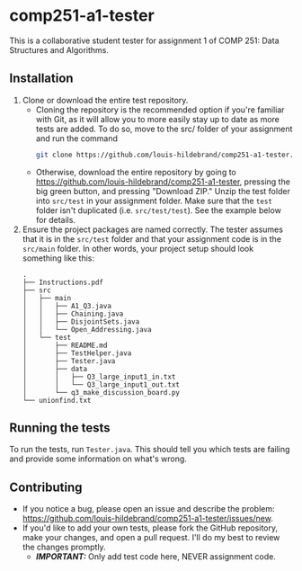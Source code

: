# comp251-a1-tester
This is a collaborative student tester for assignment 1 of COMP 251: Data Structures and Algorithms.

## Installation
1. Clone or download the entire test repository.
	- Cloning the repository is the recommended option if you're familiar with Git, as it will allow you to more easily stay up to date as more tests are added. To do so, move to the src/ folder of your assignment and run the command
        ```sh
        git clone https://github.com/louis-hildebrand/comp251-a1-tester.git test
        ```
	- Otherwise, download the entire repository by going to https://github.com/louis-hildebrand/comp251-a1-tester, pressing the big green button, and pressing "Download ZIP." Unzip the test folder into `src/test` in your assignment folder. Make sure that the `test` folder isn't duplicated (i.e. `src/test/test`). See the example below for details.
2. Ensure the project packages are named correctly. The tester assumes that it is in the `src/test` folder and that your assignment code is in the `src/main` folder. In other words, your project setup should look something like this:
    ```
    .
    ├── Instructions.pdf
    ├── src
    │   ├── main
    │   │   ├── A1_Q3.java
    │   │   ├── Chaining.java
    │   │   ├── DisjointSets.java
    │   │   └── Open_Addressing.java
    │   └── test
    │       ├── README.md
    │       ├── TestHelper.java
    │       ├── Tester.java
    │       ├── data
    │       │   ├── Q3_large_input1_in.txt
    │       │   └── Q3_large_input1_out.txt
    │       └── q3_make_discussion_board.py
    └── unionfind.txt
    ```

## Running the tests
To run the tests, run `Tester.java`. This should tell you which tests are failing and provide some information on what's wrong.

## Contributing
- If you notice a bug, please open an issue and describe the problem: https://github.com/louis-hildebrand/comp251-a1-tester/issues/new.
- If you'd like to add your own tests, please fork the GitHub repository, make your changes, and open a pull request. I'll do my best to review the changes promptly.
    - ___IMPORTANT:___ Only add test code here, NEVER assignment code.
